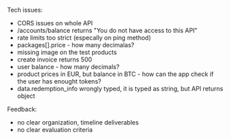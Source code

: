 Tech issues:

- CORS issues on whole API
- /accounts/balance returns "You do not have access to this API"
- rate limits too strict (especally on ping method)
- packages[].price - how many decimalas?
- missing image on the test products
- create invoice returns 500
- user balance - how many decimals?
- product prices in EUR, but balance in BTC - how can the app check if the user has enought tokens?
- data.redemption_info wrongly typed, it is typed as string, but API returns object

Feedback:

- no clear organization, timeline deliverables
- no clear evaluation criteria

